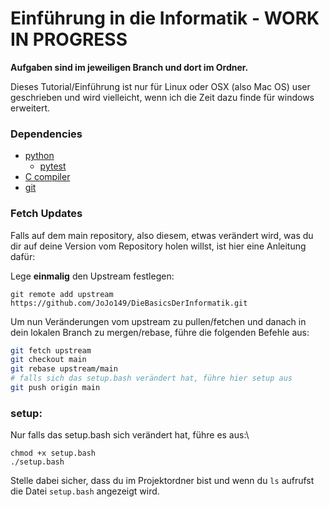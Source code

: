 # Einführung in die Informatik - WORK IN PROGRESS

**Aufgaben sind im jeweiligen Branch und dort im Ordner.**

Dieses Tutorial/Einführung ist nur für Linux oder OSX (also Mac OS) user geschrieben und wird vielleicht, wenn ich die Zeit dazu finde für windows erweitert.

### Dependencies

- [python](https://www.python.org/downloads/)
  - [pytest](https://pypi.org/project/pytest/)
- [C compiler](https://gcc.gnu.org/install/)
- [git](https://git-scm.com/downloads)

### Fetch Updates

Falls auf dem main repository, also diesem, etwas verändert wird, was du dir auf deine Version vom Repository holen willst, ist hier eine Anleitung dafür:

Lege **einmalig** den Upstream festlegen:
```
git remote add upstream https://github.com/JoJo149/DieBasicsDerInformatik.git
```
Um nun Veränderungen vom upstream zu pullen/fetchen und danach in dein lokalen Branch zu mergen/rebase, führe die folgenden Befehle aus:
```bash
git fetch upstream
git checkout main
git rebase upstream/main
# falls sich das setup.bash verändert hat, führe hier setup aus
git push origin main
```

### setup:

Nur falls das setup.bash sich verändert hat, führe es aus:\
```
chmod +x setup.bash
./setup.bash
```
Stelle dabei sicher, dass du im Projektordner bist und wenn du `ls` aufrufst die Datei `setup.bash` angezeigt wird.
